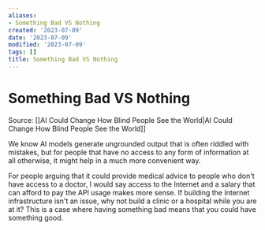 ```yaml
---
aliases:
- Something Bad VS Nothing
created: '2023-07-09'
date: '2023-07-09'
modified: '2023-07-09'
tags: []
title: Something Bad VS Nothing
---
```


# Something Bad VS Nothing

Source: [[AI Could Change How Blind People See the World|AI Could Change How Blind People See the World]]

We know AI models generate ungrounded output that is often riddled with mistakes, but for people that have no access to any form of information at all otherwise, it might help in a much more convenient way.

For people arguing that it could provide medical advice to people who don't have access to a doctor, I would say access to the Internet and a salary that can afford to pay the API usage makes more sense. If building the Internet infrastructure isn't an issue, why not build a clinic or a hospital while you are at it? This is a case where having something bad means that you could have something good.